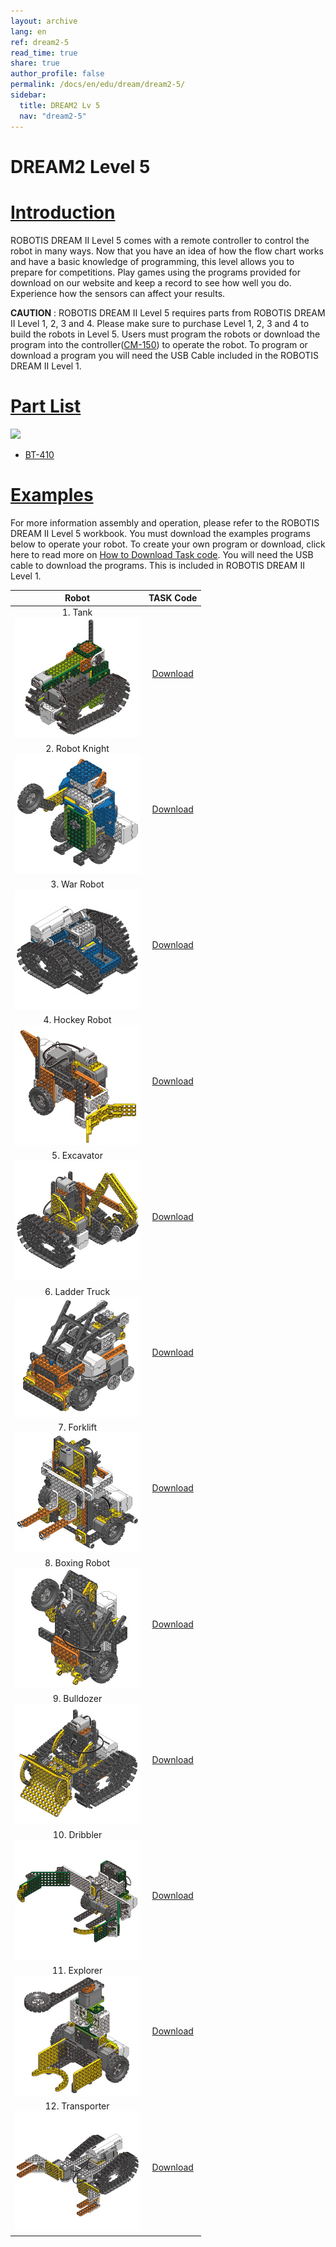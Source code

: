 ```yaml
---
layout: archive
lang: en
ref: dream2-5
read_time: true
share: true
author_profile: false
permalink: /docs/en/edu/dream/dream2-5/
sidebar:
  title: DREAM2 Lv 5
  nav: "dream2-5"
---
```


# DREAM2 Level 5

# [Introduction](#introduction)

ROBOTIS DREAM II Level 5 comes with a remote controller to control the robot in many ways. Now that you have an idea of how the flow chart works and have a basic knowledge of programming, this level allows you to prepare for competitions. Play games using the programs provided for download on our website and keep a record to see how well you do. Experience how the sensors can affect your results.

**CAUTION** : ROBOTIS DREAM II Level 5 requires parts from ROBOTIS DREAM II Level 1, 2, 3 and 4. Please make sure to purchase Level 1, 2, 3 and 4 to build the robots in Level 5. Users must program the robots or download the program into the controller([CM-150]) to operate the robot. To program or download a program you will need the USB Cable included in the ROBOTIS DREAM II Level 1.


# [Part List](#part-list)

![](/assets/images/edu/dream/dream2/ROBOTIS_DREAMⅡ_LV5_EN_PartList.jpg)

- [BT-410]


# [Examples](#examples)

For more information assembly and operation, please refer to the ROBOTIS DREAM II Level 5 workbook. You must download the examples programs below to operate your robot. To create your own program or download, click here to read more on [How to Download Task code]. You will need the USB cable to download the programs. This is included in ROBOTIS DREAM II Level 1.

|Robot|TASK Code|
| :---: | :---: |
|1. Tank<br />![](/assets/images/edu/dream/dream1-4_tank.jpg)|[Download][ex_01]|
|2. Robot Knight<br />![](/assets/images/edu/dream/dream1-4_robotknight.jpg)|[Download][ex_02]|
|3. War Robot<br />![](/assets/images/edu/dream/dream1-4_warrobot.jpg)|[Download][ex_03]|
|4. Hockey Robot<br />![](/assets/images/edu/dream/dream1-4_hockeyrobot.jpg)|[Download][ex_04]|
|5. Excavator<br />![](/assets/images/edu/dream/dream1-4_excavator.jpg)|[Download][ex_05]|
|6. Ladder Truck<br />![](/assets/images/edu/dream/dream1-4_laddertruck.jpg)|[Download][ex_06]|
|7. Forklift<br />![](/assets/images/edu/dream/dream1-4_forklift.jpg)|[Download][ex_07]|
|8. Boxing Robot<br />![](/assets/images/edu/dream/dream1-4_boxingrobot.jpg)|[Download][ex_08]|
|9. Bulldozer<br />![](/assets/images/edu/dream/dream1-4_bulldozer.jpg)|[Download][ex_09]|
|10. Dribbler<br />![](/assets/images/edu/dream/dream1-4_dribbler.jpg)|[Download][ex_10]|
|11. Explorer<br />![](/assets/images/edu/dream/dream1-4_explorer.jpg)|[Download][ex_11]|
|12. Transporter<br />![](/assets/images/edu/dream/dream1-4_transporter.jpg)|[Download][ex_12]|

[CM-150]: /docs/en/parts/controller/cm-150/
[BT-410]: /docs/en/parts/communication/bt-410/
[How to Download Task code]: /docs/en/faq/download_task_code/
[ex_01]: http://support.robotis.com/en/baggage_files/dream/dream2_l5_tank_en.tskx
[ex_02]: http://support.robotis.com/en/baggage_files/dream/dream2_l5_robotknight_en.tskx
[ex_03]: http://support.robotis.com/en/baggage_files/dream/dream2_l5_warrobot_en.tskx
[ex_04]: http://support.robotis.com/en/baggage_files/dream/dream2_l5_hockeyrobot_en.tskx
[ex_05]: http://support.robotis.com/en/baggage_files/dream/dream2_l5_excavator_en.tskx
[ex_06]: http://support.robotis.com/en/baggage_files/dream/dream2_l5_laddertruck_en.tskx
[ex_07]: http://support.robotis.com/en/baggage_files/dream/dream2_l5_forklift_en.tskx
[ex_08]: http://support.robotis.com/en/baggage_files/dream/dream2_l5_boxer_en.tskx
[ex_09]: http://support.robotis.com/en/baggage_files/dream/dream2_l5_bulldozer_en.tskx
[ex_10]: http://support.robotis.com/en/baggage_files/dream/dream2_l5_dribbler_en.tskx
[ex_11]: http://support.robotis.com/en/baggage_files/dream/dream2_l5_explorer_en.tskx
[ex_12]: http://support.robotis.com/en/baggage_files/dream/dream2_l5_transporter_en.tskx
